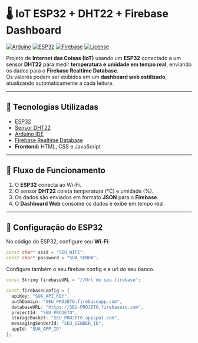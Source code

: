 # 🌡️ IoT ESP32 + DHT22 + Firebase Dashboard

[![Arduino](https://img.shields.io/badge/Arduino-IDE-00979D?logo=arduino&logoColor=white)](https://www.arduino.cc/en/software)
[![ESP32](https://img.shields.io/badge/ESP32-Board-orange)](https://www.espressif.com/en/products/socs/esp32)
[![Firebase](https://img.shields.io/badge/Firebase-Realtime%20Database-FFCA28?logo=firebase&logoColor=black)](https://firebase.google.com/products/realtime-database)
[![License](https://img.shields.io/badge/License-MIT-green.svg)](LICENSE)

Projeto de **Internet das Coisas (IoT)** usando um **ESP32** conectado a um sensor **DHT22** para medir **temperatura e umidade em tempo real**, enviando os dados para o **Firebase Realtime Database**.  
Os valores podem ser exibidos em um **dashboard web estilizado**, atualizando automaticamente a cada leitura.

---

## 🚀 Tecnologias Utilizadas

- [ESP32](https://www.espressif.com/en/products/socs/esp32)  
- [Sensor DHT22](https://learn.adafruit.com/dht)  
- [Arduino IDE](https://www.arduino.cc/en/software)  
- [Firebase Realtime Database](https://firebase.google.com/products/realtime-database)  
- **Frontend:** HTML, CSS e JavaScript  

---

## 📡 Fluxo de Funcionamento

1. O **ESP32** conecta ao Wi-Fi.  
2. O sensor **DHT22** coleta temperatura (°C) e umidade (%).  
3. Os dados são enviados em formato **JSON** para o **Firebase**.  
4. O **Dashboard Web** consome os dados e exibe em tempo real.  

---

## 🔧 Configuração do ESP32

No código do ESP32, configure seu **Wi-Fi**:

```cpp
const char* ssid = "SEU_WIFI";
const char* password = "SUA_SENHA";
```

Configure também o seu firebae config e a url do seu banco.

```cpp
const String firebaseURL = "//Url do seu firebase";

const firebaseConfig = {
  apiKey: "SUA_API_KEY",
  authDomain: "SEU_PROJETO.firebaseapp.com",
  databaseURL: "https://SEU-PROJETO.firebaseio.com",
  projectId: "SEU_PROJETO",
  storageBucket: "SEU_PROJETO.appspot.com",
  messagingSenderId: "SEU_SENDER_ID",
  appId: "SUA_APP_ID"
};
```
